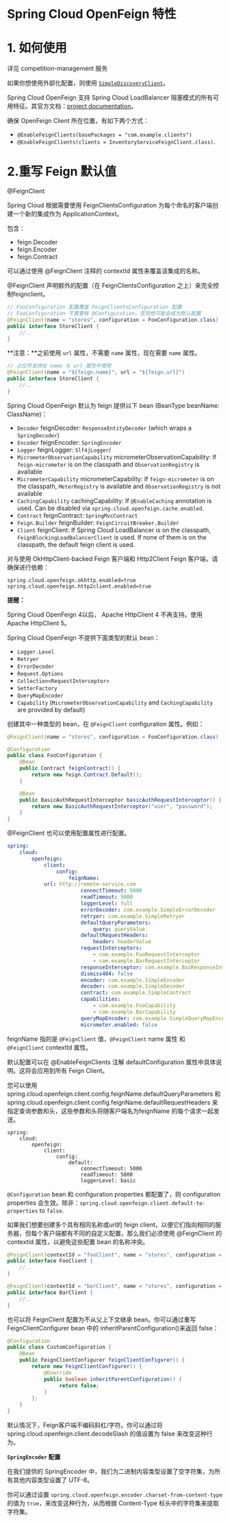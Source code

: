 # Spring Cloud OpenFeign 特性



# 1. 如何使用

详见 competition-management 服务

如果你想使用外部化配置，则使用 [`SimpleDiscoveryClient`](https://docs.spring.io/spring-cloud-commons/docs/current/reference/html/#simplediscoveryclient)。

Spring Cloud OpenFeign 支持 Spring Cloud LoadBalancer 阻塞模式的所有可用特征。其官方文档：[project documentation](https://docs.spring.io/spring-cloud-commons/docs/current/reference/html/#spring-cloud-loadbalancer)。

确保 OpenFeign Client 所在位置，有如下两个方式：

- `@EnableFeignClients(basePackages = "com.example.clients")` 
- `@EnableFeignClients(clients = InventoryServiceFeignClient.class)`.



# 2.重写 Feign 默认值

@FeignClient

Spring Cloud 根据需要使用 FeignClientsConfiguration 为每个命名的客户端创建一个新的集成作为 ApplicationContext。

包含：

- feign.Decoder
- feign.Encoder
- feign.Contract

可以通过使用 @FeignClient 注释的 contextId 属性来覆盖该集成的名称。

@FeignClient 声明额外的配置（在 FeignClientsConfiguration 之上）来完全控制feignclient。

~~~java
// FooConfiguration 配置覆盖 FeignClientsConfiguration 配置
// FooConfiguration 不需要有 @Configuration，否则他可能会成为默认配置
@FeignClient(name = "stores", configuration = FooConfiguration.class)
public interface StoreClient {
	//..
}
~~~

**注意：**之前使用 `url` 属性，不需要 `name` 属性，现在需要  `name` 属性。

~~~java
// 占位符支持在 name 与 url 属性中使用
@FeignClient(name = "${feign.name}", url = "${feign.url}")
public interface StoreClient {
	//..
}
~~~

Spring Cloud OpenFeign 默认为 feign 提供以下 bean (BeanType beanName: ClassName)：

- `Decoder` feignDecoder: `ResponseEntityDecoder` (which wraps a `SpringDecoder`)
- `Encoder` feignEncoder: `SpringEncoder`
- `Logger` feignLogger: `Slf4jLogger`/
- `MicrometerObservationCapability` micrometerObservationCapability: If `feign-micrometer` is on the classpath and `ObservationRegistry` is available
- `MicrometerCapability` micrometerCapability: If `feign-micrometer` is on the classpath, `MeterRegistry` is available and `ObservationRegistry` is not available
- `CachingCapability` cachingCapability: If `@EnableCaching` annotation is used. Can be disabled via `spring.cloud.openfeign.cache.enabled`.
- `Contract` feignContract: `SpringMvcContract`
- `Feign.Builder` feignBuilder: `FeignCircuitBreaker.Builder`
- `Client` feignClient: If Spring Cloud LoadBalancer is on the classpath, `FeignBlockingLoadBalancerClient` is used. If none of them is on the classpath, the default feign client is used.

对与使用  OkHttpClient-backed Feign 客户端和 Http2Client Feign 客户端，请确保进行依赖：

~~~properties
spring.cloud.openfeign.okhttp.enabled=true
spring.cloud.openfeign.http2client.enabled=true 
~~~

**提醒：**

Spring Cloud OpenFeign 4以后， Apache HttpClient 4 不再支持。使用 Apache HttpClient 5。

Spring Cloud OpenFeign 不提供下面类型的默认 bean：

- `Logger.Level`
- `Retryer`
- `ErrorDecoder`
- `Request.Options`
- `Collection<RequestInterceptor>`
- `SetterFactory`
- `QueryMapEncoder`
- `Capability` (`MicrometerObservationCapability` and `CachingCapability` are provided by default)

创建其中一种类型的 bean，在 `@FeignClient` configuration 属性。例如：

~~~java
@FeignClient(name = "stores", configuration = FooConfiguration.class)

@Configuration
public class FooConfiguration {
	@Bean
	public Contract feignContract() {
		return new feign.Contract.Default();
	}

	@Bean
	public BasicAuthRequestInterceptor basicAuthRequestInterceptor() {
		return new BasicAuthRequestInterceptor("user", "password");
	}
}
~~~



@FeignClient 也可以使用配置属性进行配置。

~~~yaml
spring:
	cloud:
		openfeign:
			client:
				config:
					feignName:
            url: http://remote-service.com
						connectTimeout: 5000
						readTimeout: 5000
						loggerLevel: full
						errorDecoder: com.example.SimpleErrorDecoder
						retryer: com.example.SimpleRetryer
						defaultQueryParameters:
							query: queryValue
						defaultRequestHeaders:
							header: headerValue
						requestInterceptors:
							- com.example.FooRequestInterceptor
							- com.example.BarRequestInterceptor
						responseInterceptor: com.example.BazResponseInterceptor
						dismiss404: false
						encoder: com.example.SimpleEncoder
						decoder: com.example.SimpleDecoder
						contract: com.example.SimpleContract
						capabilities:
							- com.example.FooCapability
							- com.example.BarCapability
						queryMapEncoder: com.example.SimpleQueryMapEncoder
						micrometer.enabled: false
~~~

feignName 指的是 `@FeignClient` 值，`@FeignClient` name 属性 和 `@FeignClient` contextId 属性。



默认配置可以在 @EnableFeignClients 注解 defaultConfiguration 属性中具体说明。这将会应用到所有 Feign Client。

您可以使用 spring.cloud.openfeign.client.config.feignName.defaultQueryParameters 和 spring.cloud.openfeign.client.config.feignName.defaultRequestHeaders 来指定查询参数和头，这些参数和头将随客户端名为feignName 的每个请求一起发送。

~~~properties
spring:
	cloud:
		openfeign:
			client:
				config:
					default:
						connectTimeout: 5000
						readTimeout: 5000
						loggerLevel: basic
~~~

`@Configuration` bean 和 configuration properties 都配置了，则 configuration properties 会生效。除非：`spring.cloud.openfeign.client.default-to-properties` to `false`.



如果我们想要创建多个具有相同名称或url的 feign client，以便它们指向相同的服务器，但每个客户端都有不同的自定义配置，那么我们必须使用 @FeignClient 的 contextId 属性，以避免这些配置 bean 的名称冲突。

~~~java
@FeignClient(contextId = "fooClient", name = "stores", configuration = FooConfiguration.class)
public interface FooClient {
	//..
}

@FeignClient(contextId = "barClient", name = "stores", configuration = BarConfiguration.class)
public interface BarClient {
	//..
}
~~~



也可以将 FeignClient 配置为不从父上下文继承 bean。你可以通过重写 FeignClientConfigurer bean 中的 inheritParentConfiguration()来返回 false：

~~~java
@Configuration
public class CustomConfiguration {
	@Bean
	public FeignClientConfigurer feignClientConfigurer() {
		return new FeignClientConfigurer() {
			@Override
			public boolean inheritParentConfiguration() {
				 return false;
			}
		};
	}
}
~~~

默认情况下，Feign客户端不编码斜杠/字符。你可以通过将 spring.cloud.openfeign.client.decodeSlash 的值设置为 false 来改变这种行为。



**`SpringEncoder` 配置**

在我们提供的 SpringEncoder 中，我们为二进制内容类型设置了空字符集，为所有其他内容类型设置了 UTF-8。

你可以通过设置 `spring.cloud.openfeign.encoder.charset-from-content-type` 的值为 `true`，来改变这种行为，从而根据 Content-Type 标头中的字符集来提取字符集。







































































































